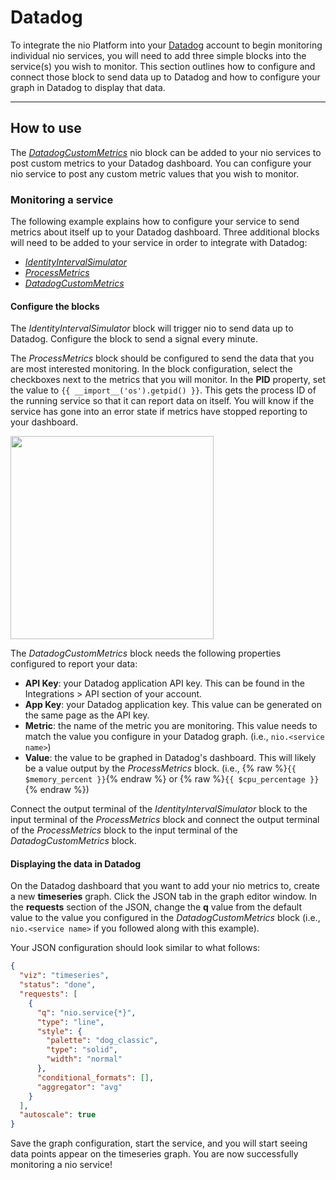 # Datadog

To integrate the nio Platform into your [Datadog](https://app.datadoghq.com/) account to begin monitoring individual nio services, you will need to add three simple blocks into the service(s) you wish to monitor. This section outlines how to configure and connect those block to send data up to Datadog and how to configure your graph in Datadog to display that data.

---

## How to use

The [_DatadogCustomMetrics_](https://blocks.n.io/DatadogCustomMetrics) nio block can be added to your nio services to post custom metrics to your Datadog dashboard. You can configure your nio service to post any custom metric values that you wish to monitor.

### Monitoring a service

The following example explains how to configure your service to send metrics about itself up to your Datadog dashboard. Three additional blocks will need to be added to your service in order to integrate with Datadog:

* [_IdentityIntervalSimulator_](https://blocks.n.io/IdentityIntervalSimulator)
* [_ProcessMetrics_](https://blocks.n.io/ProcessMetrics)
* [_DatadogCustomMetrics_](https://blocks.n.io/DatadogCustomMetrics)

#### Configure the blocks

The _IdentityIntervalSimulator_ block will trigger nio to send data up to Datadog. Configure the block to send a signal every minute.

The _ProcessMetrics_ block should be configured to send the data that you are most interested monitoring. In the block configuration, select the checkboxes next to the metrics that you will monitor. In the **PID** property, set the value to `{{ __import__('os').getpid() }}`. This gets the process ID of the running service so that it can report data on itself. You will know if the service has gone into an error state if metrics have stopped reporting to your dashboard.

<img class="right display" src="/img/monitoring/datadog-monitoring-service.png" height="325" />

The _DatadogCustomMetrics_ block needs the following properties configured to report your data:

* **API Key**: your Datadog application API key. This can be found in the Integrations > API section of your account.
* **App Key**: your Datadog application key. This value can be generated on the same page as the API key.
* **Metric**: the name of the metric you are monitoring. This value needs to match the value you configure in your Datadog graph. (i.e., `nio.<service name>`)
* **Value**: the value to be graphed in Datadog's dashboard. This will likely be a value output by the _ProcessMetrics_ block. (i.e., {% raw %}`{{ $memory_percent }}`{% endraw %} or {% raw %}`{{ $cpu_percentage }}`{% endraw %})

Connect the output terminal of the _IdentityIntervalSimulator_ block to the input terminal of the _ProcessMetrics_ block and connect the output terminal of the _ProcessMetrics_ block to the input terminal of the _DatadogCustomMetrics_ block.

#### Displaying the data in Datadog

On the Datadog dashboard that you want to add your nio metrics to, create a new **timeseries** graph. Click the JSON tab in the graph editor window. In the **requests** section of the JSON, change the **q** value from the default value to the value you configured in the _DatadogCustomMetrics_ block (i.e., `nio.<service name>` if you followed along with this example).

Your JSON configuration should look similar to what follows:

```JSON
{
  "viz": "timeseries",
  "status": "done",
  "requests": [
    {
      "q": "nio.service{*}",
      "type": "line",
      "style": {
        "palette": "dog_classic",
        "type": "solid",
        "width": "normal"
      },
      "conditional_formats": [],
      "aggregator": "avg"
    }
  ],
  "autoscale": true
}
```

Save the graph configuration, start the service, and you will start seeing data points appear on the timeseries graph. You are now successfully monitoring a nio service!
